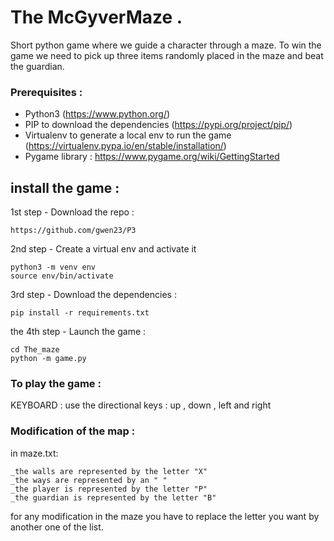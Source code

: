 # The McGyverMaze .

Short python game where we guide a character through a maze.
To win the game we need to pick up three items randomly placed in the maze and beat the guardian.

### Prerequisites :

- Python3 (https://www.python.org/)
- PIP to download the dependencies (https://pypi.org/project/pip/)
- Virtualenv to generate a local env to run the game (https://virtualenv.pypa.io/en/stable/installation/)
- Pygame library : https://www.pygame.org/wiki/GettingStarted

## install the game :

1st step - Download the repo :
```
https://github.com/gwen23/P3
```

2nd step - Create a virtual env and activate it
```
python3 -m venv env
source env/bin/activate
```

3rd step - Download the dependencies :
```
pip install -r requirements.txt
```

the 4th step - Launch the game :
```
cd The_maze
python -m game.py
```

### To play the game :

KEYBOARD : 
    use the directional keys : up , down , left and right 

### Modification of the map :

in maze.txt:

    _the walls are represented by the letter "X"
    _the ways are represented by an " "
    _the player is represented by the letter "P"
    _the guardian is represented by the letter "B"

for any modification in the maze you have to replace the letter you want by another one of the list.





